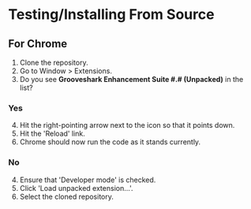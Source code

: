 Testing/Installing From Source
==============================

For Chrome
----------

1. Clone the repository.
2. Go to Window > Extensions.
3. Do you see **Grooveshark Enhancement Suite #.# (Unpacked)** in the list?

### Yes
4. Hit the right-pointing arrow next to the icon so that it points down.
5. Hit the 'Reload' link.
6. Chrome should now run the code as it stands currently.

### No
4. Ensure that 'Developer mode' is checked.
5. Click 'Load unpacked extension...'.
6. Select the cloned repository.
